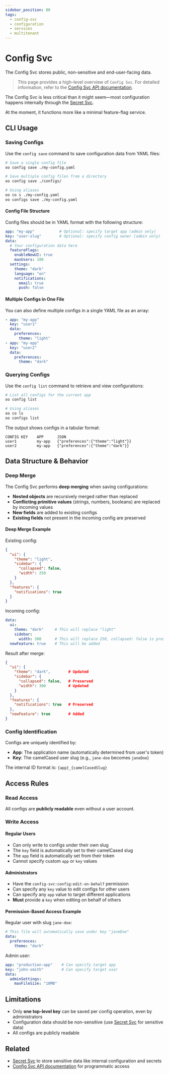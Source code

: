 ```yaml
---
sidebar_position: 80
tags:
  - config-svc
  - configuration
  - services
  - multitenant
---
```


# Config Svc

The Config Svc stores public, non-sensitive and end-user-facing data.

> This page provides a high-level overview of `Config Svc`. For detailed information, refer to the [Config Svc API documentation](/docs/1backend-api/list-configs).

The Config Svc is less critical than it might seem—most configuration happens internally through the [Secret Svc](/docs/built-in-services/secret-svc).

At the moment, it functions more like a minimal feature-flag service.

## CLI Usage

### Saving Configs

Use the `config save` command to save configuration data from YAML files:

```bash
# Save a single config file
oo config save ./my-config.yaml

# Save multiple config files from a directory
oo config save ./configs/

# Using aliases
oo co s ./my-config.yaml
oo configs save ./my-config.yaml
```

#### Config File Structure

Config files should be in YAML format with the following structure:

```yaml
app: "my-app"           # Optional: specify target app (admin only)
key: "user-slug"        # Optional: specify config owner (admin only)
data:
  # Your configuration data here
  featureFlags:
    enableNewUI: true
    maxUsers: 100
  settings:
    theme: "dark"
    language: "en"
    notifications:
      email: true
      push: false
```

#### Multiple Configs in One File

You can also define multiple configs in a single YAML file as an array:

```yaml
- app: "my-app"
  key: "user1"
  data:
    preferences:
      theme: "light"
- app: "my-app"
  key: "user2"
  data:
    preferences:
      theme: "dark"
```

### Querying Configs

Use the `config list` command to retrieve and view configurations:

```bash
# List all configs for the current app
oo config list

# Using aliases
oo co ls
oo configs list
```

The output shows configs in a tabular format:
```
CONFIG KEY    APP      JSON
user1         my-app   {"preferences":{"theme":"light"}}
user2         my-app   {"preferences":{"theme":"dark"}}
```

## Data Structure & Behavior

### Deep Merge

The Config Svc performs **deep merging** when saving configurations:

- **Nested objects** are recursively merged rather than replaced
- **Conflicting primitive values** (strings, numbers, booleans) are replaced by incoming values  
- **New fields** are added to existing configs
- **Existing fields** not present in the incoming config are preserved

#### Deep Merge Example

Existing config:
```json
{
  "ui": {
    "theme": "light",
    "sidebar": {
      "collapsed": false,
      "width": 250
    }
  },
  "features": {
    "notifications": true
  }
}
```

Incoming config:
```yaml
data:
  ui:
    theme: "dark"     # This will replace "light"
    sidebar:
      width: 300      # This will replace 250, collapsed: false is preserved
  newFeature: true    # This will be added
```

Result after merge:
```json
{
  "ui": {
    "theme": "dark",        # Updated
    "sidebar": {
      "collapsed": false,   # Preserved
      "width": 300          # Updated
    }
  },
  "features": {
    "notifications": true   # Preserved
  },
  "newFeature": true        # Added
}
```

### Config Identification

Configs are uniquely identified by:
- **App**: The application name (automatically determined from user's token)
- **Key**: The camelCased user slug (e.g., `jane-doe` becomes `janeDoе`)

The internal ID format is: `{app}_{camelCasedSlug}`

## Access Rules

### Read Access

All configs are **publicly readable** even without a user account.

### Write Access

#### Regular Users
- Can only write to configs under their own slug
- The `key` field is automatically set to their camelCased slug
- The `app` field is automatically set from their token
- Cannot specify custom `app` or `key` values

#### Administrators
- Have the `config-svc:config:edit-on-behalf` permission
- Can specify any `key` value to edit configs for other users
- Can specify any `app` value to target different applications
- **Must** provide a `key` when editing on behalf of others

#### Permission-Based Access Example

Regular user with slug `jane-doe`:
```yaml
# This file will automatically save under key "janeDoe"
data:
  preferences:
    theme: "dark"
```

Admin user:
```yaml
app: "production-app"    # Can specify target app
key: "john-smith"        # Can specify target user
data:
  adminSettings:
    maxFileSize: "10MB"
```

## Limitations

- Only **one top-level key** can be saved per config operation, even by administrators
- Configuration data should be non-sensitive (use [Secret Svc](/docs/built-in-services/secret-svc) for sensitive data)
- All configs are publicly readable

## Related

- [Secret Svc](/docs/built-in-services/secret-svc) to store sensitive data like internal configuration and secrets
- [Config Svc API documentation](/docs/1backend-api/list-configs) for programmatic access
